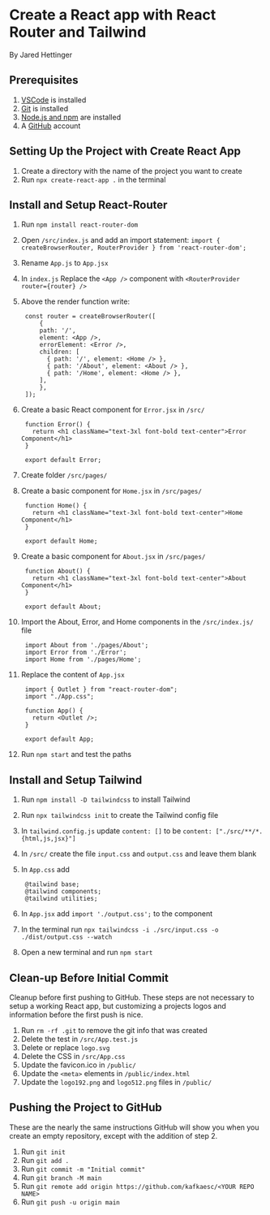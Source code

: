 # Create a React app with React Router and Tailwind

By Jared Hettinger

## Prerequisites

1. [VSCode](https://code.visualstudio.com) is installed
1. [Git](https://git-scm.com/book/en/v2/Getting-Started-Installing-Git) is installed
1. [Node.js and npm](https://docs.npmjs.com/downloading-and-installing-node-js-and-npm) are installed
1. A [GitHub](https://github.com) account

## Setting Up the Project with Create React App

1. Create a directory with the name of the project you want to create
1. Run `npx create-react-app .` in the terminal

## Install and Setup React-Router

1. Run `npm install react-router-dom`
1. Open `/src/index.js` and add an import statement: `import { createBrowserRouter, RouterProvider } from 'react-router-dom';`
1. Rename `App.js` to `App.jsx`
1. In `index.js` Replace the `<App />` component with `<RouterProvider router={router} />`
1. Above the render function write:

        const router = createBrowserRouter([
	        {
            path: '/',
            element: <App />,
            errorElement: <Error />,
            children: [
              { path: '/', element: <Home /> },
              { path: '/About', element: <About /> },
              { path: '/Home', element: <Home /> },
            ],
	        },
        ]);

1. Create a basic React component for `Error.jsx` in `/src/`

        function Error() {
          return <h1 className="text-3xl font-bold text-center">Error Component</h1>
        }

        export default Error;

1. Create folder `/src/pages/`
1. Create a basic component for `Home.jsx` in `/src/pages/`

        function Home() {
          return <h1 className="text-3xl font-bold text-center">Home Component</h1>
        }

        export default Home;

1. Create a basic component for `About.jsx` in `/src/pages/`

        function About() {
          return <h1 className="text-3xl font-bold text-center">About Component</h1>
        }

        export default About;

1. Import the About, Error, and Home components in the `/src/index.js/` file

        import About from './pages/About';
        import Error from './Error';
        import Home from './pages/Home';

1. Replace the content of `App.jsx`

        import { Outlet } from "react-router-dom";
        import "./App.css";

        function App() {
          return <Outlet />;
        }

        export default App;

1. Run `npm start` and test the paths

## Install and Setup Tailwind

1. Run `npm install -D tailwindcss` to install Tailwind
1. Run `npx tailwindcss init` to create the Tailwind config file
1. In `tailwind.config.js` update `content: []` to be `content: ["./src/**/*.{html,js,jsx}"]`
1. In `/src/` create the file `input.css` and `output.css` and leave them blank
1. In `App.css` add

        @tailwind base;
        @tailwind components;
        @tailwind utilities;

1. In `App.jsx` add `import './output.css';` to the component
1. In the terminal run `npx tailwindcss -i ./src/input.css -o ./dist/output.css --watch`
1. Open a new terminal and run `npm start`

## Clean-up Before Initial Commit

Cleanup before first pushing to GitHub. These steps are not necessary to setup a working React app, but customizing a projects logos and information before the first push is nice.

1. Run `rm -rf .git` to remove the git info that was created
1. Delete the test in `/src/App.test.js`
1. Delete or replace `logo.svg`
1. Delete the CSS in `/src/App.css`
1. Update the favicon.ico in `/public/`
1. Update the `<meta>` elements in `/public/index.html`
1. Update the `logo192.png` and `logo512.png` files in `/public/`

## Pushing the Project to GitHub

These are the nearly the same instructions GitHub will show you when you create an empty repository, except with the addition of step 2.

1. Run `git init`
1. Run `git add .`
1. Run `git commit -m "Initial commit"`
1. Run `git branch -M main`
1. Run `git remote add origin https://github.com/kafkaesc/<YOUR REPO NAME>`
1. Run `git push -u origin main`

